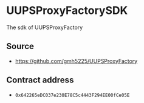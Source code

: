 # UUPSProxyFactorySDK
The sdk of UUPSProxyFactory

## Source
- https://github.com/gmh5225/UUPSProxyFactory

## Contract address
- ``0x642265eDC037e230E78C5c4443F294EE00fCe05E``
